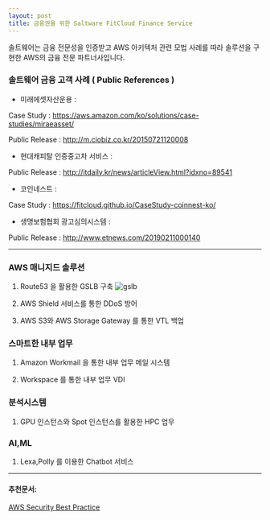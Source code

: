 ```yaml
---
layout: post
title: 금융권을 위한 Saltware FitCloud Finance Service
---
```


솔트웨어는 금융 전문성을 인증받고 AWS 아키텍처 관련 모법 사례를 따라 솔루션을 구현한 AWS의 금융 전문 파트너사입니다.

### 솔트웨어 금융 고객 사례 ( Public References )

- 미래에셋자산운용 :

Case Study : https://aws.amazon.com/ko/solutions/case-studies/miraeasset/

Public Release : http://m.ciobiz.co.kr/20150721120008

- 현대캐피탈 인증중고차 서비스 : 

Public Release : http://itdaily.kr/news/articleView.html?idxno=89541

- 코인네스트 : 

Case Study : https://fitcloud.github.io/CaseStudy-coinnest-ko/


- 생명보험협회 광고심의시스템 : 

Public Release : http://www.etnews.com/20190211000140

***

### AWS 매니지드 솔루션
1. Route53 을 활용한 GSLB 구축
![gslb](https://user-images.githubusercontent.com/29446742/28563273-64b2c25c-7160-11e7-8e91-8fc25217bf59.png)

2. AWS Shield 서비스를 통한 DDoS 방어

3. AWS S3와 AWS Storage Gateway 를 통한 VTL 백업


### 스마트한 내부 업무
1. Amazon Workmail 을 통한 내부 업무 메일 시스템

2. Workspace 를 통한 내부 업무 VDI

### 분석시스템
1. GPU 인스턴스와 Spot 인스턴스를 활용한 HPC 업무

### AI,ML
1. Lexa,Polly 를 이용한 Chatbot 서비스


***
#### 추천문서:
[AWS Security Best Practice](https://d0.awsstatic.com/whitepapers/Security/AWS_Security_Best_Practices.pdf)
